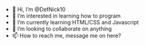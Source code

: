- 👋 Hi, I’m @DefNick10
- 👀 I’m interested in learning how to program
- 🌱 I’m currently learning HTML/CSS and Javascript
- 💞️ I’m looking to collaborate on anything
- 📫 How to reach me, message me on here?

<!---
DefNick10/DefNick10 is a ✨ special ✨ repository because its `README.md` (this file) appears on your GitHub profile.
You can click the Preview link to take a look at your changes.
--->
